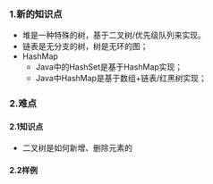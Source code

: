 ### 1.新的知识点
- 堆是一种特殊的树，基于二叉树/优先级队列来实现。
- 链表是无分支的树，树是无环的图；
- HashMap
    - Java中的HashSet是基于HashMap实现；
    - Java中HashMap是基于数组+链表/红黑树实现；
### 2.难点
#### 2.1知识点
* 二叉树是如何新增、删除元素的

#### 2.2样例

